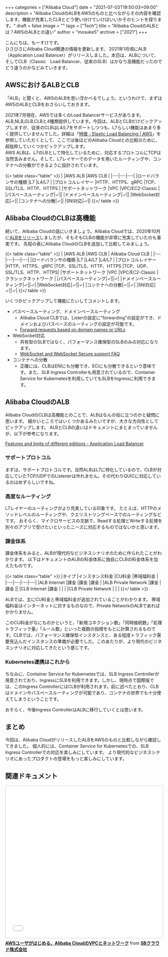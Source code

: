 +++
categories = ["Alibaba Cloud"]
date = "2021-07-03T19:50:03+09:00"
description = "Alibaba CloudのALBをAWSのものと比べながらその内容を確認します。機能が充実したCLBとどう使い分けていけばいいかそのヒントを探ります。"
draft = false
image = ""
tags = ["Tech"]
title = "Alibaba CloudのALBとは？AWSのALBとの違い"
author = "mosuke5"
archive = ["2021"]
+++

こんにちは、もーすけです。  
ひさびさにAlibaba Cloud関連の情報を更新します。
2021年1月頃にALB（Application Load Balancer）がリリースしました。本日は、ALBについて、そしてCLB（Classic　Load Balancer、従来のSLB）はかなり高機能だったのでどう違うのかなどみていきます。
<!--more-->

## AWSにおけるALBとCLB
「ALB」と聞くと、AWSのALBを思い浮かべるでしょう。というわけで、まずはAWSのALBとCLBをおさらいしておきます。

2021年7月現在、AWSでは多くのLoad Balancerサービスがあります。ALB,NLB,GLB,CLBと4種類提供しています。今回は、ALBとCLBだけピックアップしますが、従来のCLBはL4/L7をサポートしつつも、L7らしい機能はあまり多く提供していませんでした。詳細は「<a href="https://aws.amazon.com/jp/elasticloadbalancing/features/" target="_blank">特徴 - Elastic Load Balancing | AWS</a>」を参照していただくとして、ここでは後ほどのAlibaba Cloudとの比較のために、超抜粋していくつかピックアップします。  
AWS ALBは、L7のLBとして特化しているために、対応するプロトコルにTCPは当然含みません。そして、L7レイヤーでのデータを用いたルーティングや、コンテナへの分散ができるように設計されています。

{{< table class="table" >}}
|  |AWS ALB  |AWS CLB  |
|---|---|---|
|ロードバランサの種類  |L7  |L4/L7  |
|プロトコルレイヤー  |HTTP、HTTPS、gRPC  |TCP、SSL/TLS、HTTP、HTTPS  |
|サポートネットワーク  |VPC |VPC/EC2-Classic  |
|パスベースルーティング|✓||
|ドメインベースルーティング|✓||
|WebSocket対応|✓||
|コンテナへの分散|✓||
|SNI対応|✓||
{{</ table >}}

## Alibaba CloudのCLBは高機能
続いて、Alibaba Cloudの話にいきましょう。Alibaba Cloudでは、2020年10月に<a href="https://www.alibabacloud.com/blog/alibaba-cloud-releases-alb-to-accelerate-the-delivery-of-enterprise-applications_596711" target="_blank">ALBをリリース</a>しましたが、そもそもCLBの機能が非常に充実していたのも事実です。
先程の表にAlibaba CloudのCLBを追加して比較してみましょう。

{{< table class="table" >}}
|  |AWS ALB  |AWS CLB  | Alibaba Cloud CLB |
|---|---|---|---|
|ロードバランサの種類  |L7  |L4/L7  |L4/L7  |
|プロトコルレイヤー  |HTTP、HTTPS、gRPC  |TCP、SSL/TLS、HTTP、HTTPS  |TCP、UDP、SSL/TLS、HTTP、HTTPS|
|サポートネットワーク  |VPC |VPC/EC2-Classic |クラシックネットワーク |
|パスベースルーティング|✓||✓|
|ドメインベースルーティング|✓||✓|
|WebSocket対応|✓||✓|
|コンテナへの分散|✓||✓|
|SNI対応|✓||✓|
{{</ table >}}

いくつかピックアップして機能にたいしてコメントします。

- パスベースルーティング、ドメインベースルーティング
  - Alibaba Cloud CLBでは、Listerの設定に"forwarding"の設定ができ、ドメインおよびパスベースのルーティングの設定が可能です。
  - <a href="https://www.alibabacloud.com/help/doc-detail/85955.html" target="_blank">Forward requests based on domain names or URLs</a>
- WebSocket対応
  - 共有型のSLBではなく、パフォーマンス確保型のSLBのみの対応になります。
  - <a href="https://www.alibabacloud.com/help/doc-detail/63421.htm" target="_blank">WebSocket and WebSocket Secure support FAQ</a>
- コンテナへの分散
  - 正確には、CLBはENIにも分散でき、ECIにも分散できるという意味です。また、SLB Ingress Controllerも用意されているので、Container Service for Kubernetesを利用していてもSLBをIngressに利用できます。


## Alibaba CloudのALB
Alibaba CloudのCLBは高機能とのことで、ALBはなんの役に立つのかと疑問に思います。
細かいところではいくつかあるみたいですが、大きな方向性としてピックアップします。
ALBとCLBの違いはドキュメントにまとまっていませんが、以下が参考になります。

<a href="https://www.alibabacloud.com/help/doc-detail/197204.htm" target="_blank">Features and limits of different editions - Application Load Balancer</a>

### サポートプロトコル
まずは、サポートプロトコルです。当然ALBはL7に特化しているので、CLBが対応していたTCP/UDPでのListenerは作れません。その代わりQUICに対応しているのはめずらしいですね。

### 高度なルーティング
L7レイヤーのルーティングがより充実している印象です。
たとえば、HTTPのメソッドレベルのルーティングや、クエリストリングベースでのルーティングなどです。
おそらく、マイクロサービスの文脈で、Readする処理とWriteする処理を別々のアプリで受けたいといったニーズに対応するものではないかと思います。

### 課金体系
課金体系をみると、ALBが現代的なビジネスシナリオのために作られたことがわかります。
以下はドキュメントのALBの料金体系に独自にCLBの料金体系を加えたものです。

{{< table class="table" >}}
|タイプ |インスタンス料金  |CU料金  |帯域幅料金 |
|---|---|---|---|
|ALB Internet  |課金  |課金  |課金  |
|ALB Private Network  |課金  |課金  ||
|CLB Internet  |課金  | | |
|CLB Private Network  | | |
{{</ table >}}

ALBでは、主にCU料金と帯域幅料金が追加されていることがわかります。
帯域幅料金はインターネットに対するものなので、Private NetworkのALBであればかかりません。

このCU料金がなにものかというと、「新規コネクション数」「同時接続数」「処理トラフィック量」「ルール数」といった複数の指標をもとに計算されるものです。CLBでは、パフォーマンス確保型インスタンスと、ある程度トラフィック需要見込んだインスタンスの準備が必要でした。このあたりが、より現代のビジネスシナリオに対応してきたという感じです。

### Kubernetes連携はこれから
ちなみに、Container Service for Kubernetesでは、SLB Ingress Controllerが用意されており、IngressにSLBを利用できます。しかし、現時点で国際版では、このIngress ControllerにはCLBが利用されます。前に述べたとおり、CLBはドメインやパスベースルーティングが可能であり、コンテナの世界でも十分使えてしまうということです。

おそらく、今後Ingress ControllerはALBに移行していくとは思います。

## まとめ
今回は、Alibaba CloudがリリースしたALBをAWSのものと比較しながら確認してきました。
個人的には、Container Service for Kubernetesでの、SLB Ingress Controllerでの対応を楽しみにしています。
より現代的なビジネスシナリオにあったプロダクトの登場をもっと楽しみにしています。

## 関連ドキュメント
<iframe src="//www.slideshare.net/slideshow/embed_code/key/hiPphlQUSvL00u" width="595" height="485" frameborder="0" marginwidth="0" marginheight="0" scrolling="no" style="border:1px solid #CCC; border-width:1px; margin-bottom:5px; max-width: 100%;" allowfullscreen> </iframe> <div style="margin-bottom:5px"> <strong> <a href="//www.slideshare.net/sbcloud/awsalibaba-cloudvpc" title="AWSユーザがはじめる、Alibaba CloudのVPCとネットワーク" target="_blank">AWSユーザがはじめる、Alibaba CloudのVPCとネットワーク</a> </strong> from <strong><a href="https://www.slideshare.net/sbcloud" target="_blank">SBクラウド株式会社</a></strong> </div>